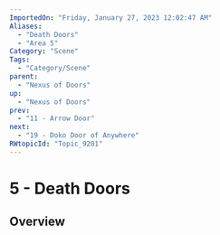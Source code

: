```yaml
---
ImportedOn: "Friday, January 27, 2023 12:02:47 AM"
Aliases:
  - "Death Doors"
  - "Area 5"
Category: "Scene"
Tags:
  - "Category/Scene"
parent:
  - "Nexus of Doors"
up:
  - "Nexus of Doors"
prev:
  - "11 - Arrow Door"
next:
  - "19 - Doko Door of Anywhere"
RWtopicId: "Topic_9201"
---
```

# 5 - Death Doors
## Overview
